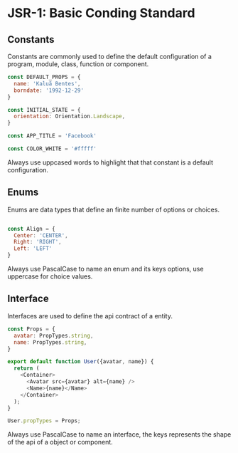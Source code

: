 # JSR-1: Basic Conding Standard

## Constants

Constants are commonly used to define the default configuration of a program, module, class, function or component.

```javascript
const DEFAULT_PROPS = {
  name: 'Kaluã Bentes',
  borndate: '1992-12-29'
}

const INITIAL_STATE = {
  orientation: Orientation.Landscape,
}

const APP_TITLE = 'Facebook'

const COLOR_WHITE = '#fffff'
```

Always use uppcased words to highlight that that constant is a default configuration.

## Enums

Enums are data types that define an finite number of options or choices.

```javascript

const Align = {
  Center: 'CENTER',
  Right: 'RIGHT',
  Left: 'LEFT'
}
```

Always use PascalCase to name an enum and its keys options, use uppercase for choice values.

## Interface

Interfaces are used to define the api contract of a entity.

```javascript
const Props = {
  avatar: PropTypes.string,
  name: PropTypes.string,
}

export default function User({avatar, name}) {
  return (
    <Container>
      <Avatar src={avatar} alt={name} />
      <Name>{name}</Name>
    </Container>
  );
}

User.propTypes = Props;
```

Always use PascalCase to name an interface, the keys represents the shape of the api of a object or component.
